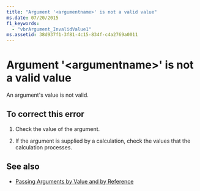 ```yaml
---
title: "Argument '<argumentname>' is not a valid value"
ms.date: 07/20/2015
f1_keywords: 
  - "vbrArgument_InvalidValue1"
ms.assetid: 38d937f1-3f81-4c15-834f-c4a2769a0011
---
```

# Argument '\<argumentname>' is not a valid value
An argument's value is not valid.  
  
## To correct this error  
  
1. Check the value of the argument.  
  
2. If the argument is supplied by a calculation, check the values that the calculation processes.  
  
## See also

- [Passing Arguments by Value and by Reference](../../visual-basic/programming-guide/language-features/procedures/passing-arguments-by-value-and-by-reference.md)
